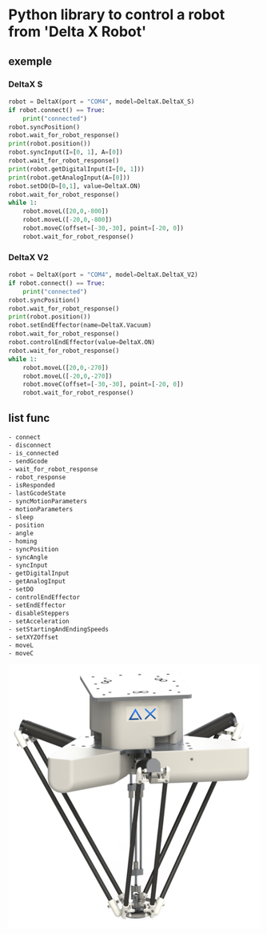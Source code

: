 # Python library to control a robot from 'Delta X Robot'

## exemple

### DeltaX S
```Python
robot = DeltaX(port = "COM4", model=DeltaX.DeltaX_S)
if robot.connect() == True:
    print("connected")
robot.syncPosition()
robot.wait_for_robot_response()
print(robot.position())
robot.syncInput(I=[0, 1], A=[0])
robot.wait_for_robot_response()
print(robot.getDigitalInput(I=[0, 1]))
print(robot.getAnalogInput(A=[0]))
robot.setDO(D=[0,1], value=DeltaX.ON)
robot.wait_for_robot_response()
while 1:
    robot.moveL([20,0,-800])
    robot.moveL([-20,0,-800])
    robot.moveC(offset=[-30,-30], point=[-20, 0])
    robot.wait_for_robot_response()
```

### DeltaX V2
```Python
robot = DeltaX(port = "COM4", model=DeltaX.DeltaX_V2)
if robot.connect() == True:
    print("connected")
robot.syncPosition()
robot.wait_for_robot_response()
print(robot.position())
robot.setEndEffector(name=DeltaX.Vacuum)
robot.wait_for_robot_response()
robot.controlEndEffector(value=DeltaX.ON)
robot.wait_for_robot_response()
while 1:
    robot.moveL([20,0,-270])
    robot.moveL([-20,0,-270])
    robot.moveC(offset=[-30,-30], point=[-20, 0])
    robot.wait_for_robot_response()
```

## list func
    - connect
    - disconnect
    - is_connected
    - sendGcode
    - wait_for_robot_response
    - robot_response
    - isResponded
    - lastGcodeState
    - syncMotionParameters
    - motionParameters
    - sleep
    - position
    - angle
    - homing
    - syncPosition
    - syncAngle
    - syncInput
    - getDigitalInput
    - getAnalogInput
    - setDO
    - controlEndEffector
    - setEndEffector
    - disableSteppers
    - setAcceleration
    - setStartingAndEndingSpeeds
    - setXYZOffset
    - moveL
    - moveC

![DeltaX S](https://raw.githubusercontent.com/VanThanBK/python-deltax/master/image.png)
